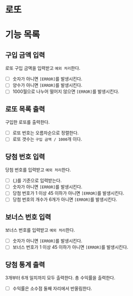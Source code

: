 # 로또

# 기능 목록

## 구입 금액 입력

로또 구입 금액을 입력받고 `예외 처리`한다.

- [ ] 숫자가 아니면 `[ERROR]`를 발생시킨다.
- [ ] 양수가 아니면 `[ERROR]`를 발생시킨다.
- [ ] 1000월으로 나누어 떨어지 않으면 `[ERROR]`를 발생시킨다.

## 로또 목록 출력

구입한 로또를 출력한다.

- [ ] 로또 번호는 오름차순으로 정렬한다.
- [ ] 로또 갯수는 `구입 금액 / 1000`개 이다.

## 당첨 번호 입력

당첨 번호를 입력받고 `예외 처리`한다.

- [ ] (,)를 기준으로 입력받는다.
- [ ] 숫자가 아니면 `[ERROR]`를 발생시킨다.
- [ ] 당첨 번호가 1 이상 45 이하가 아니면 `[ERROR]`를 발생시킨다.
- [ ] 당첨 번호의 개수가 6개가 아니면 `[ERROR]`를 발생시킨다.

## 보너스 번호 입력

보너스 번호를 입력받고 `예외 처리`한다.

- [ ] 숫자가 아니면 `[ERROR]`를 발생시킨다.
- [ ] 보너스 번호가 1 이상 45 이하가 아니면 `[ERROR]`를 발생시킨다.

## 당첨 통계 출력

3개부터 6개 일치까지 모두 출력한다.
총 수익률을 출력한다.

- [ ] 수익률은 소수점 둘째 자리에서 반올림한다.

